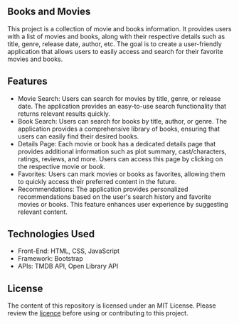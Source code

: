 ## Books and Movies
This project is a collection of movie and books information. It provides users with a list of movies and books, along with their respective details such as title, genre, release date, author, etc. The goal is to create a user-friendly application that allows users to easily access and search for their favorite movies and books.

## Features
- Movie Search: Users can search for movies by title, genre, or release date. The application provides an easy-to-use search functionality that returns relevant results quickly.
- Book Search: Users can search for books by title, author, or genre. The application provides a comprehensive library of books, ensuring that users can easily find their desired books.
- Details Page: Each movie or book has a dedicated details page that provides additional information such as plot summary, cast/characters, ratings, reviews, and more. Users can access this page by clicking on the respective movie or book.
- Favorites: Users can mark movies or books as favorites, allowing them to quickly access their preferred content in the future.
- Recommendations: The application provides personalized recommendations based on the user's search history and favorite movies or books. This feature enhances user experience by suggesting relevant content.

## Technologies Used
- Front-End: HTML, CSS, JavaScript
- Framework: Bootstrap
- APIs: TMDB API, Open Library API

## License
The content of this repository is licensed under an MIT License. Please review the [licence](LICENSE) before using or contributing to this project.
